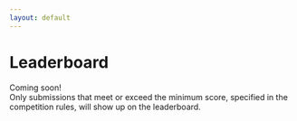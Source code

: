 ```yaml
---
layout: default
---
```


# Leaderboard
<p>
Coming soon! 
<br>
Only submissions that meet or exceed the minimum score, specified in the competition rules, will show up on the leaderboard.
</p>
